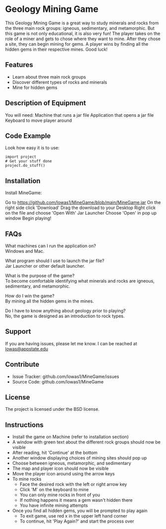 Geology Mining Game
=================== 

This Geology Mining Game is a great way to study minerals and rocks from the
three main rock groups: igneous, sedimentary, and metamorphic. But this game 
is not only educational, it is also very fun! The player takes on the role of 
a miner and gets to chose where they want to mine. After they chose a site, 
they can begin mining for gems. A player wins by finding all the hidden gems 
in their respective mines. Good luck!

Features
--------

- Learn about three main rock groups
- Discover different types of rocks and minerals
- Mine for hidden gems
 
Description of Equipment
------------------------

You will need:
   Machine that runs a jar file
   Application that opens a jar file
   Keyboard to move player around 
   
Code Example
------------

Look how easy it is to use:
 
    import project
    # Get your stuff done
    project.do_stuff()
    
Installation
------------
 
Install MineGame: 
    
   Go to https://github.com/lowas1/MineGame/blob/main/MineGame.jar
   On the right side click 'Download'
   Drag the download to your Desktop
   Right click on the file and choose 'Open With' Jar Launcher
   Choose 'Open' in pop up window
   Begin playing!
   
FAQs
----
   
What machines can I run the application on?  
   Windows and Mac.  

What program should I use to launch the jar file?  
   Jar Launcher or other default launcher.  
    
What is the purpose of the game?  
    To become comfortable identifying what minerals and rocks are igneous, sedimentary, and metamorphic.  
    
How do I win the game?  
    By mining all the hidden gems in the mines.  
    
Do I have to know anything about geology prior to playing?  
    No, the game is designed as an introduction to rock types.  

Support
-------

If you are having issues, please let me know.
I can be reached at lowas@appstate.edu

Contribute
----------

- Issue Tracker: github.com/lowas1/MineGame/issues
- Source Code: github.com/lowas1/MineGame
 
 
License
-------
 
The project is licensed under the BSD license.

Instructions
------------

* Install the game on Machine (refer to installation section)
* A window with green text about the different rock groups should now be visible
* After reading, hit 'Continue' at the bottom
* Another window displaying choices of mining sites should pop up
* Choose between igneous, metamorphic, and sedimentary
* The map and player icon should now be visible
* Move the player icon around using the arrow keys
* To mine rocks
  * Face the desired rock with the left or right arrow key
  * Click 'M' on the keyboard to mine
  * You can only mine rocks in front of you
  * If nothing happens it means a gem wasn't hidden there 
  * You have infinite mining attempts 
* Once you find all hidden gems, you will be prompted to play again
  * To exit game, use red x in the upper left hand corner
  * To continue, hit 'Play Again?' and start the process over
   
   
   
